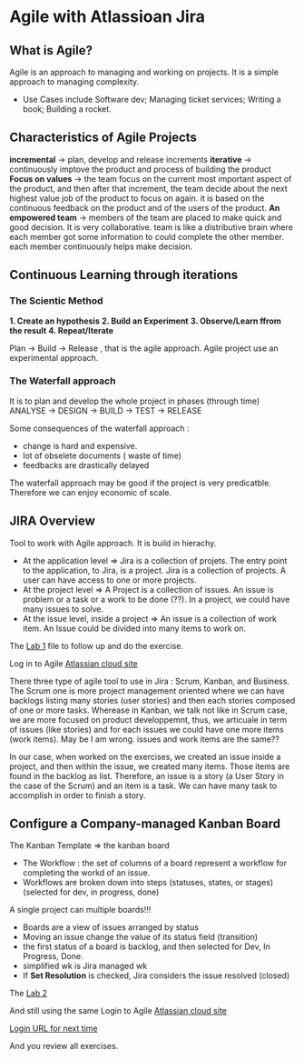 # Agile with Atlassioan Jira

## What is Agile?
Agile is an approach to managing and working on projects. It is a simple approach to managing complexity.
* Use Cases include Software dev; Managing ticket services; Writing a book; Building a rocket.

## Characteristics of Agile Projects

**incremental** ->  plan, develop and release increments
**iterative** -> continuously imptove the product and process of building the product
**Focus on values** -> the team focus on the current most important aspect of the product, and then after that increment, the team decide about the next highest value job of the product to focus on again. it is based on the continuous feedback on the product and of the users of the product.
**An empowered team** -> members of the team are placed to make quick and good decision. It is very collaborative. team is like a distributive brain where each member got some information to could complete the other member. each member continuously helps make decision.


## Continuous Learning through iterations

### The Scientic Method
**1. Create an hypothesis**
**2. Build an Experiment**
**3. Observe/Learn ffrom the result**
**4. Repeat/Iterate**
 
 Plan ->  Build -> Release , that is the agile approach.
 Agile project use an experimental approach.

### The Waterfall approach
It is to plan and develop the whole project in phases (through time)
ANALYSE -> DESIGN -> BUILD -> TEST -> RELEASE 

Some consequences of the waterfall approach :
* change is hard and expensive. 
* lot of obselete documents ( waste of time)
* feedbacks are drastically delayed

The waterfall approach may be good if the project is very predicatble. Therefore we can enjoy economic of scale.


## JIRA Overview
Tool to work with Agile approach. It is build in hierachy.
* At the application level => Jira is a collection of projets. The entry point to the application, to Jira, is a project. Jira is a collection of projects. A user can have access to one or more projects.
* At the project level => A Project is a collection of issues. An issue is problem or a task or a work to be done (??). In a project, we could have many issues to solve.
* At the issue level, inside a project => An issue is a collection of work item. An Issue could be divided into many items to work on.


The [Lab 1](https://d3c33hcgiwev3.cloudfront.net/rFbCopCERZ-WwqKQhBWfSg_219a11c2df804eec96f3c29362943ef1_lab1_02_first_jira_company_managed.pdf?Expires=1647302400&Signature=OP9fInXIbAh~alTnkq322hDDCQRO4LbZgV1JSMIuKOB~D0le~N14OfqQqZ3Z6n-s4YYFEkwMPKX2Y~pxTCLTiPpfAW8woIqLWcW6QVlQO1J~f7vEBTKWjfBPOyGJ-Nn1W64UnSXDBnUQhMPGYM2tUIMeAI8YSs~Ghs3WkVRw9iY_&Key-Pair-Id=APKAJLTNE6QMUY6HBC5A) file to follow up and do the exercise.


Log in to Agile [Atlassian cloud site](https://www.atlassian.com/software/jira/free?utm_source=coursera&utm_medium=jira&utm_campaign=agile)


There three type of agile tool to use in Jira : Scrum, Kanban, and Business. The Scrum one is more project management oriented where we can have backlogs listing many stories (user stories) and then each stories composed of one or more tasks. Wherease in Kanban, we talk not like in Scrum case, we are more focused on product developpemnt, thus, we articuale in term of issues (like stories) and for each issues we could have one more items (work items). May be I am wrong. issues and work items are the same?? 

In our case, when worked on the exercises, we created an issue inside a project, and then within the issue, we created many items. Those items are found in the backlog as list. Therefore, an issue is a story (a User Story in the case of the Scrum) and an item is a task. We can have many task to accomplish in order to finish a story.

## Configure a Company-managed Kanban Board

The Kanban Template => the kanban board
* The Workflow : the set of columns of a board represent a workflow for completing the workd of an issue.
* Workflows are broken down into steps (statuses, states, or stages) (selected for dev, in progress, done)

A single project can multiple boards!!!
* Boards are a view of issues arranged by status
* Moving an issue change the value of its status field (transition)
* the first status of a board is backlog, and then selected for Dev, In Progress, Done.
* simplified wk is Jira managed wk
* If **Set Resolution** is checked, Jira considers the issue resolved (closed)

The [Lab 2](https://d3c33hcgiwev3.cloudfront.net/nRITct3lTsGSE3Ld5c7BBg_f4edd238124048709624259d9dd7b9f1_lab1_03_configure_board.pdf?Expires=1647302400&Signature=bHjhsn7XDaWru4P3kBpBQaKh6UQZbQJkpMEL1iZYuMHz1suXQXMu~nxmQQihAgSOpk8EyQM45gVbxgah3IIsPWAwZMUNyhaEMkBZaRDNauY5HDwdiQ7lp--dfj0Q6pQV~m1jXT4zh9Ycf6FWS6pPJ3Ujyp9IDTYhJ4NSYATCxgA_&Key-Pair-Id=APKAJLTNE6QMUY6HBC5A)

And still using the same Login to Agile [Atlassian cloud site](https://www.atlassian.com/software/jira/free?utm_source=coursera&utm_medium=jira&utm_campaign=agile)


[Login URL for next time](https://dataxhip.atlassian.net/jira/software/c/projects/PROJ/boards/2?selectedIssue=PROJ-2)

And you review all exercises.












